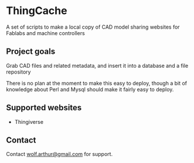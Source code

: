 ThingCache
==========

A set of scripts to make a local copy of CAD model sharing websites for Fablabs and machine controllers

## Project goals

Grab CAD files and related metadata, and insert it into a database and a file repository

There is no plan at the moment to make this easy to deploy, though a bit of knowledge about Perl and Mysql should make it fairly easy to deploy.

## Supported websites

* Thingiverse

## Contact

Contact wolf.arthur@gmail.com for support.

